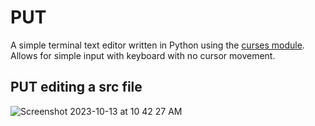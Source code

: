 # PUT

A simple terminal text editor written in Python using the [curses module](https://docs.python.org/3/howto/curses.html). Allows for simple input with keyboard with no cursor movement.

## PUT editing a src file

![Screenshot 2023-10-13 at 10 42 27 AM](https://github.com/gongahkia/put/assets/117062305/2593cb66-a6fa-4e58-a22b-4806853eba6d)
